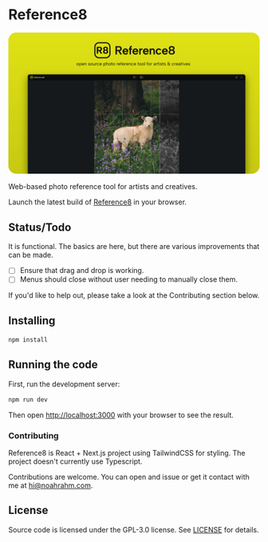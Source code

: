 # Reference8

[![Reference8](/.readme/reference8-banner.png)](https://reference8.com)

Web-based photo reference tool for artists and creatives. 

Launch the latest build of [Reference8](https://reference8.com) in your browser.


## Status/Todo

It is functional. The basics are here, but there are various improvements that can be made.

- [ ] Ensure that drag and drop is working.
- [ ] Menus should close without user needing to manually close them.

If you'd like to help out, please take a look at the Contributing section below.


## Installing

```bash
npm install
```


## Running the code

First, run the development server:

```bash
npm run dev
```

Then open [http://localhost:3000](http://localhost:3000) with your browser to see the result.


### Contributing

Reference8 is React + Next.js project using TailwindCSS for styling. The project doesn't currently use Typescript. 

Contributions are welcome. You can open and issue or get it contact with me at hi@noahrahm.com.


## License

Source code is licensed under the GPL-3.0 license. See [LICENSE](/LICENSE) for details.
